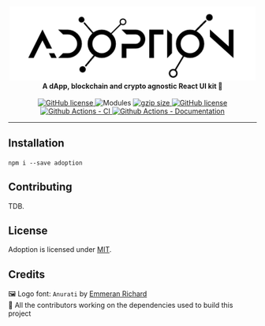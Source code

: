 <div align="center">
    <img src="./adoption.png" alt="adoption"  height="150px" />
</div>
<div align="center">
	<b>A dApp, blockchain and crypto agnostic React UI kit 🧰</B>
	<br/><br/>
	<a href="https://github.com/PaulFasola/adoption/blob/master/LICENSE">
		<img src="https://img.shields.io/badge/license-MIT-blue.svg" alt="GitHub license" />
	</a>
	<img src="https://img.shields.io/badge/modules-cjs, esm-green.svg" alt="Modules" />
	<a href="https://bundlephobia.com/result?p=adoption" title="adoption latest minified+gzip size">
	  	<img src="https://badgen.net/bundlephobia/minzip/adoption" alt="gzip size" />
	</a>
	<a href="https://reactjs.org/">
		<img src="https://img.shields.io/badge/react-16.14-green.svg" alt="GitHub license" />
	</a>
	<a href="https://github.com/PaulFasola/adoption/actions/workflows/ci.yaml">
		<img src="https://github.com/PaulFasola/adoption/actions/workflows/ci.yaml/badge.svg" alt="Github Actions - CI" />
	</a>
	<a href="https://github.com/PaulFasola/adoption/actions/workflows/doc.yaml">
		<img src="https://github.com/PaulFasola/adoption/actions/workflows/doc.yaml/badge.svg" alt="Github Actions - Documentation" />
	</a>
</div>

---

## Installation
`npm i --save adoption`

## Contributing
TDB.

## License
Adoption is licensed under [MIT](https://github.com/PaulFasola/adoption/blob/master/LICENSE).  

## Credits

🖼 Logo font: `Anurati` by [Emmeran Richard](https://www.emmeranrichard.fr/)  
🤟 All the contributors working on the dependencies used to build this project